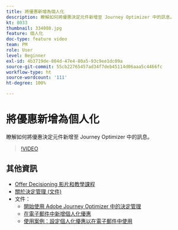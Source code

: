```yaml
---
title: 將優惠新增為個人化
description: 瞭解如何將優惠決定元件新增至 Journey Optimizer 中的訊息。
kt: 8033
thumbnail: 334088.jpg
feature: 個人化
doc-type: feature video
team: PM
role: User
level: Beginner
exl-id: 4b3719de-804d-47e4-80a5-93c9ee1dc09a
source-git-commit: 55cb22765457ad34f7deb45114d06aaa5c4466fc
workflow-type: ht
source-wordcount: '111'
ht-degree: 100%

---
```


# 將優惠新增為個人化

瞭解如何將優惠決定元件新增至 Journey Optimizer 中的訊息。

>[!VIDEO](https://video.tv.adobe.com/v/334088?quality=12)

## 其他資訊

* [Offer Decisioning 影片和教學課程](https://experienceleague.adobe.com/docs/offer-decisioning-learn/tutorials/overview.html?lang=zh-Hant)
* [關於決定管理 (文件) ](https://experienceleague.adobe.com/docs/journey-optimizer/using/offer-decisioniong/get-started/starting-offer-decisioning.html?lang=zh-Hant)
* 文件：
   * [開始使用 Adobe Journey Optimizer 中的決定管理](https://experienceleague.adobe.com/docs/journey-optimizer/using/offer-decisioniong/get-started/starting-offer-decisioning.html?lang=zh-Hant)
   * [在電子郵件中新增個人化優惠](https://experienceleague.adobe.com/docs/journey-optimizer/using/create-messages/deliver-personalized-offers.html?lang=zh-Hant)
   * [使用案例：設定個人化優惠以在電子郵件中使用](https://experienceleague.adobe.com/docs/journey-optimizer/using/offer-decisioniong/get-started/offers-e2e.html?lang=zh-Hant)
